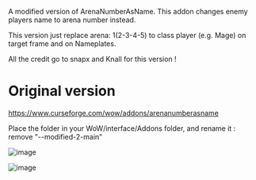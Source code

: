 A modified version of ArenaNumberAsName. This addon changes enemy players name to arena number instead.

This version just replace arena: 1(2-3-4-5) to class player (e.g. Mage) on target frame and on Nameplates.


All the credit go to snapx and Knall for this version !

# Original version
https://www.curseforge.com/wow/addons/arenanumberasname

Place the folder in your WoW/interface/Addons folder, and rename it : remove "--modified-2-main"

![image](https://user-images.githubusercontent.com/85767653/124672063-b52d6f80-deb6-11eb-9f17-b667a5811ee4.png)

![image](https://user-images.githubusercontent.com/85767653/152079435-b33631cf-ddb2-4fde-ab8d-7c81a1074c14.png)
